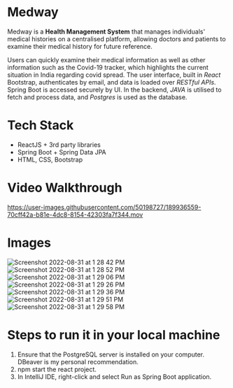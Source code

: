 # Medway

Medway is a **Health Management System** that manages individuals' medical histories on a centralised platform, allowing doctors and patients to examine their medical history for future reference.

Users can quickly examine their medical information as well as other information such as the Covid-19 tracker, which highlights the current situation in India regarding covid spread. The user interface, built in *React* Bootstrap, authenticates by email, and data is loaded over *RESTful APIs*. Spring Boot is accessed securely by UI. In the backend, *JAVA* is utilised to fetch and process data, and *Postgres* is used as the database.


# Tech Stack

- ReactJS + 3rd party libraries 
- Spring Boot + Spring Data JPA
- HTML, CSS, Bootstrap

# Video Walkthrough

https://user-images.githubusercontent.com/50198727/189936559-70cff42a-b81e-4dc8-8154-42303fa7f344.mov

# Images 

![Screenshot 2022-08-31 at 1 28 42 PM](https://user-images.githubusercontent.com/50198727/189937380-02020180-a26b-42a2-82c6-58eb9e38d607.png)
![Screenshot 2022-08-31 at 1 28 52 PM](https://user-images.githubusercontent.com/50198727/189937424-55ea3aeb-8ffb-48c0-90fd-e11f22a00ec8.png)
![Screenshot 2022-08-31 at 1 29 06 PM](https://user-images.githubusercontent.com/50198727/189937432-5b2f3050-e7f1-40e2-97c8-dc3f916f3ca8.png)
![Screenshot 2022-08-31 at 1 29 26 PM](https://user-images.githubusercontent.com/50198727/189937435-f2b18cb8-673d-4a55-99e2-7babdb26b7cb.png)
![Screenshot 2022-08-31 at 1 29 36 PM](https://user-images.githubusercontent.com/50198727/189937439-6db8850a-40c9-4982-b045-ac2440846c1b.png)
![Screenshot 2022-08-31 at 1 29 51 PM](https://user-images.githubusercontent.com/50198727/189937448-6d3c5d90-a2b0-4a5d-9660-108172c61684.png)
![Screenshot 2022-08-31 at 1 29 58 PM](https://user-images.githubusercontent.com/50198727/189937454-5ae60b91-31cf-46aa-94c6-f3408170c54c.png)

# Steps to run it in your local machine

1. Ensure that the PostgreSQL server is installed on your computer. DBeaver is my personal recommendation.
2. npm start the react project.
3. In IntelliJ IDE, right-click and select Run as Spring Boot application.
